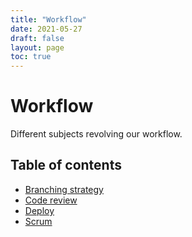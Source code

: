 ```yaml
---
title: "Workflow"
date: 2021-05-27
draft: false
layout: page
toc: true
---
```


# Workflow
Different subjects revolving our workflow.

## Table of contents

- [Branching strategy](/workflow/branching-strategy.md)
- [Code review](/workflow/code-review.md)
- [Deploy](/workflow/deploy.md)
- [Scrum](/workflow/scrum.md)
